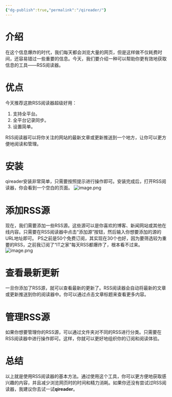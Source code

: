 ```yaml
---
{"dg-publish":true,"permalink":"/qireader/"}
---
```


# 介绍
在这个信息爆炸的时代，我们每天都会浏览大量的网页，但是这样做不仅耗费时间，还容易错过一些重要的信息。今天，我们要介绍一种可以帮助你更有效地获取信息的工具——RSS阅读器。

# 优点
今天推荐这款RSS阅读器超级好用：
1. 支持全平台。
2. 全平台记录同步。
3. 设置简单。


RSS阅读器可以将你关注的网站的最新文章或更新推送到一个地方，让你可以更方便地阅读和管理。

# 安装
qireader安装非常简单，只需要按照提示进行操作即可。安装完成后，打开RSS阅读器，你会看到一个空白的页面。
![image.png](https://article.biliimg.com/bfs/article/3c0fbca5db0076ce62f51567ba5ba806cf3d4d73.png)

# 添加RSS源

现在，我们需要添加一些RSS源。这些源可以是你喜欢的博客、新闻网站或其他在线内容。只需要在RSS阅读器中点击“添加源”按钮，然后输入你想要添加的源的URL地址即可。
PS之前是50个免费订阅，其实现在30个也好，因为要筛选较为重要的RSS，之前我订阅了“IT之家”每天RSS都爆炸了，根本看不过来。
![image.png](https://article.biliimg.com/bfs/article/f68c21f399b63305dd70caa6b44cba5dd577b96b.png)

# 查看最新更新

一旦你添加了RSS源，就可以查看最新的更新了。RSS阅读器会自动将最新的文章或更新推送到你的阅读器中。你可以通过点击文章标题来查看更多内容。

# 管理RSS源

如果你想要管理你的RSS源，可以通过文件夹对不同的RSS进行分类。只需要在RSS阅读器中进行操作即可。这样，你就可以更好地组织你的订阅和阅读体验。

# 总结

以上就是使用RSS阅读器的基本方法。通过使用这个工具，你可以更方便地获取感兴趣的内容，并且减少浏览网页时的时间和精力消耗。如果你还没有尝试过RSS阅读器，我建议你去试一试**qireader**。